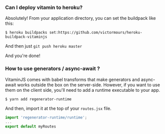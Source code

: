 ### Can I deploy vitamin to heroku?

Absolutely! From your application directory, you can set the buildpack like this:
```
$ heroku buildpacks set:https://github.com/victormours/heroku-buildpack-vitaminjs
```

And then just `git push heroku master`

And you're done!

### How to use generators / async-await ?
VitaminJS comes with babel transforms that make generators and async-await works outside the box on the server-side. However, if you want to use them on the client side, you'll need to add a runtime executable to your app. 
```shell
$ yarn add regenerator-runtime
```
And then, import it at the top of your `routes.jsx` file. 
```js
import 'regenerator-runtime/runtime';
...
export default myRoutes
```
